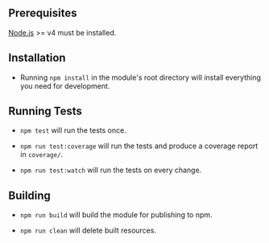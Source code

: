 ## Prerequisites

[Node.js](http://nodejs.org/) >= v4 must be installed.

## Installation

- Running `npm install` in the module's root directory will install everything you need for development.

## Running Tests

- `npm test` will run the tests once.

- `npm run test:coverage` will run the tests and produce a coverage report in `coverage/`.

- `npm run test:watch` will run the tests on every change.

## Building

- `npm run build` will build the module for publishing to npm.

- `npm run clean` will delete built resources.
